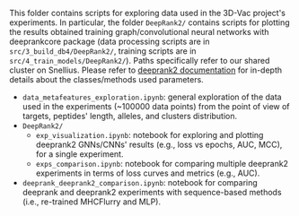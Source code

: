 This folder contains scripts for exploring data used in the 3D-Vac project's experiments. In particular, the folder `DeepRank2/` contains scripts for plotting the results obtained training graph/convolutional neural networks with deeprankcore package (data processing scripts are in `src/3_build_db4/DeepRank2/`, training scripts are in `src/4_train_models/DeepRank2/`). Paths specifically refer to our shared cluster on Snellius. Please refer to [deeprank2 documentation](https://deeprankcore.readthedocs.io/en/latest/?badge=latest) for in-depth details about the classes/methods used parameters.

- `data_metafeatures_exploration.ipynb`: general exploration of the data used in the experiments (~100000 data points) from the point of view of targets, peptides' length, alleles, and clusters distribution. 
- `DeepRank2/`
   - `exp_visualization.ipynb`: notebook for exploring and plotting deeprank2 GNNs/CNNs' results (e.g., loss vs epochs, AUC, MCC), for a single experiment.
   - `exps_comparison.ipynb`: notebook for comparing multiple deeprank2 experiments in terms of loss curves and metrics (e.g., AUC).
- `deeprank_deeprank2_comparison.ipynb`: notebook for comparing deeprank and deeprank2 experiments with sequence-based methods (i.e., re-trained MHCFlurry and MLP).
